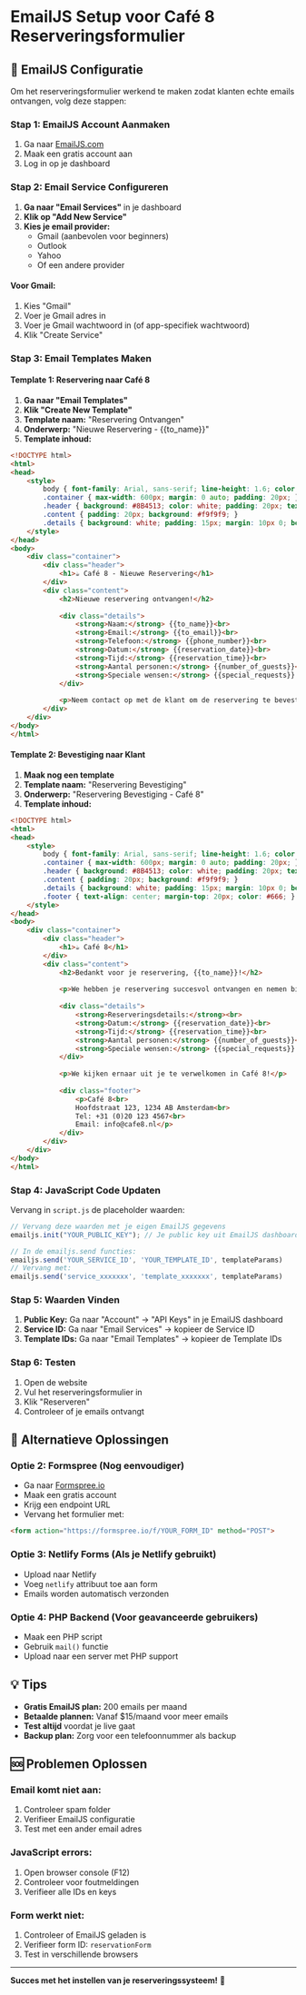 # EmailJS Setup voor Café 8 Reserveringsformulier

## 📧 EmailJS Configuratie

Om het reserveringsformulier werkend te maken zodat klanten echte emails ontvangen, volg deze stappen:

### Stap 1: EmailJS Account Aanmaken

1. Ga naar [EmailJS.com](https://www.emailjs.com/)
2. Maak een gratis account aan
3. Log in op je dashboard

### Stap 2: Email Service Configureren

1. **Ga naar "Email Services"** in je dashboard
2. **Klik op "Add New Service"**
3. **Kies je email provider:**
   - Gmail (aanbevolen voor beginners)
   - Outlook
   - Yahoo
   - Of een andere provider

#### Voor Gmail:
1. Kies "Gmail"
2. Voer je Gmail adres in
3. Voer je Gmail wachtwoord in (of app-specifiek wachtwoord)
4. Klik "Create Service"

### Stap 3: Email Templates Maken

#### Template 1: Reservering naar Café 8
1. **Ga naar "Email Templates"**
2. **Klik "Create New Template"**
3. **Template naam:** "Reservering Ontvangen"
4. **Onderwerp:** "Nieuwe Reservering - {{to_name}}"
5. **Template inhoud:**

```html
<!DOCTYPE html>
<html>
<head>
    <style>
        body { font-family: Arial, sans-serif; line-height: 1.6; color: #333; }
        .container { max-width: 600px; margin: 0 auto; padding: 20px; }
        .header { background: #8B4513; color: white; padding: 20px; text-align: center; }
        .content { padding: 20px; background: #f9f9f9; }
        .details { background: white; padding: 15px; margin: 10px 0; border-left: 4px solid #8B4513; }
    </style>
</head>
<body>
    <div class="container">
        <div class="header">
            <h1>☕ Café 8 - Nieuwe Reservering</h1>
        </div>
        <div class="content">
            <h2>Nieuwe reservering ontvangen!</h2>
            
            <div class="details">
                <strong>Naam:</strong> {{to_name}}<br>
                <strong>Email:</strong> {{to_email}}<br>
                <strong>Telefoon:</strong> {{phone_number}}<br>
                <strong>Datum:</strong> {{reservation_date}}<br>
                <strong>Tijd:</strong> {{reservation_time}}<br>
                <strong>Aantal personen:</strong> {{number_of_guests}}<br>
                <strong>Speciale wensen:</strong> {{special_requests}}
            </div>
            
            <p>Neem contact op met de klant om de reservering te bevestigen.</p>
        </div>
    </div>
</body>
</html>
```

#### Template 2: Bevestiging naar Klant
1. **Maak nog een template**
2. **Template naam:** "Reservering Bevestiging"
3. **Onderwerp:** "Reservering Bevestiging - Café 8"
4. **Template inhoud:**

```html
<!DOCTYPE html>
<html>
<head>
    <style>
        body { font-family: Arial, sans-serif; line-height: 1.6; color: #333; }
        .container { max-width: 600px; margin: 0 auto; padding: 20px; }
        .header { background: #8B4513; color: white; padding: 20px; text-align: center; }
        .content { padding: 20px; background: #f9f9f9; }
        .details { background: white; padding: 15px; margin: 10px 0; border-left: 4px solid #8B4513; }
        .footer { text-align: center; margin-top: 20px; color: #666; }
    </style>
</head>
<body>
    <div class="container">
        <div class="header">
            <h1>☕ Café 8</h1>
        </div>
        <div class="content">
            <h2>Bedankt voor je reservering, {{to_name}}!</h2>
            
            <p>We hebben je reservering succesvol ontvangen en nemen binnen 24 uur contact met je op om deze te bevestigen.</p>
            
            <div class="details">
                <strong>Reserveringsdetails:</strong><br>
                <strong>Datum:</strong> {{reservation_date}}<br>
                <strong>Tijd:</strong> {{reservation_time}}<br>
                <strong>Aantal personen:</strong> {{number_of_guests}}<br>
                <strong>Speciale wensen:</strong> {{special_requests}}
            </div>
            
            <p>We kijken ernaar uit je te verwelkomen in Café 8!</p>
            
            <div class="footer">
                <p>Café 8<br>
                Hoofdstraat 123, 1234 AB Amsterdam<br>
                Tel: +31 (0)20 123 4567<br>
                Email: info@cafe8.nl</p>
            </div>
        </div>
    </div>
</body>
</html>
```

### Stap 4: JavaScript Code Updaten

Vervang in `script.js` de placeholder waarden:

```javascript
// Vervang deze waarden met je eigen EmailJS gegevens
emailjs.init("YOUR_PUBLIC_KEY"); // Je public key uit EmailJS dashboard

// In de emailjs.send functies:
emailjs.send('YOUR_SERVICE_ID', 'YOUR_TEMPLATE_ID', templateParams)
// Vervang met:
emailjs.send('service_xxxxxxx', 'template_xxxxxxx', templateParams)
```

### Stap 5: Waarden Vinden

1. **Public Key:** Ga naar "Account" → "API Keys" in je EmailJS dashboard
2. **Service ID:** Ga naar "Email Services" → kopieer de Service ID
3. **Template IDs:** Ga naar "Email Templates" → kopieer de Template IDs

### Stap 6: Testen

1. Open de website
2. Vul het reserveringsformulier in
3. Klik "Reserveren"
4. Controleer of je emails ontvangt

## 🔧 Alternatieve Oplossingen

### Optie 2: Formspree (Nog eenvoudiger)
- Ga naar [Formspree.io](https://formspree.io/)
- Maak een gratis account
- Krijg een endpoint URL
- Vervang het formulier met:

```html
<form action="https://formspree.io/f/YOUR_FORM_ID" method="POST">
```

### Optie 3: Netlify Forms (Als je Netlify gebruikt)
- Upload naar Netlify
- Voeg `netlify` attribuut toe aan form
- Emails worden automatisch verzonden

### Optie 4: PHP Backend (Voor geavanceerde gebruikers)
- Maak een PHP script
- Gebruik `mail()` functie
- Upload naar een server met PHP support

## 💡 Tips

- **Gratis EmailJS plan:** 200 emails per maand
- **Betaalde plannen:** Vanaf $15/maand voor meer emails
- **Test altijd** voordat je live gaat
- **Backup plan:** Zorg voor een telefoonnummer als backup

## 🆘 Problemen Oplossen

### Email komt niet aan:
1. Controleer spam folder
2. Verifieer EmailJS configuratie
3. Test met een ander email adres

### JavaScript errors:
1. Open browser console (F12)
2. Controleer voor foutmeldingen
3. Verifieer alle IDs en keys

### Form werkt niet:
1. Controleer of EmailJS geladen is
2. Verifieer form ID: `reservationForm`
3. Test in verschillende browsers

---

**Succes met het instellen van je reserveringssysteem!** 🎉
